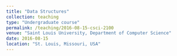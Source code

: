 ```yaml
---
title: "Data Structures"
collection: teaching
type: "Undergraduate course"
permalink: /teaching/2016-08-15-csci-2100
venue: "Saint Louis University, Department of Computer Science"
date: 2016-08-15
location: "St. Louis, Missouri, USA"
---
```



